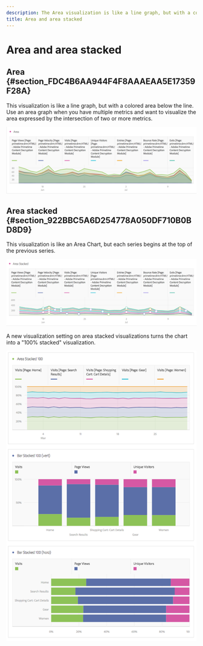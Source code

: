```yaml
---
description: The Area visualization is like a line graph, but with a colored area below the line.
title: Area and area stacked
---
```


# Area and area stacked

## Area {#section_FDC4B6AA944F4F8AAAEAA5E17359F28A}

This visualization is like a line graph, but with a colored area below the line. Use an area graph when you have multiple metrics and want to visualize the area expressed by the intersection of two or more metrics.

![](assets/area.png)

## Area stacked {#section_922BBC5A6D254778A050DF710B0BD8D9}

This visualization is like an Area Chart, but each series begins at the top of the previous series.

![](assets/area-stacked.png)

A new visualization setting on area stacked visualizations turns the chart into a "100% stacked" visualization.

![](assets/areastacked100.png)

